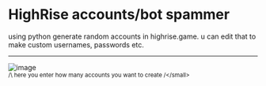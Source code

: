 # HighRise accounts/bot spammer
using python generate random accounts in highrise.game. u can edit that to make custom usernames, passwords etc.<hr>
![image](https://github.com/kitidev/highrise-account-spammer/assets/105126230/58a10342-94ae-494a-9b54-8c681f054b4f)<br>
<small>/\ here you enter how many accounts you want to create /\</small>
